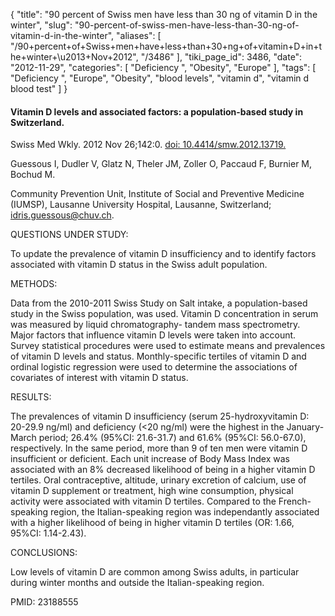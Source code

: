{
    "title": "90 percent of Swiss men have less than 30 ng of vitamin D in the winter",
    "slug": "90-percent-of-swiss-men-have-less-than-30-ng-of-vitamin-d-in-the-winter",
    "aliases": [
        "/90+percent+of+Swiss+men+have+less+than+30+ng+of+vitamin+D+in+the+winter+\u2013+Nov+2012",
        "/3486"
    ],
    "tiki_page_id": 3486,
    "date": "2012-11-29",
    "categories": [
        "Deficiency ",
        "Obesity",
        "Europe"
    ],
    "tags": [
        "Deficiency ",
        "Europe",
        "Obesity",
        "blood levels",
        "vitamin d",
        "vitamin d blood test"
    ]
}


#### Vitamin D levels and associated factors: a population-based study in Switzerland.

Swiss Med Wkly. 2012 Nov 26;142:0. [doi: 10.4414/smw.2012.13719.](https://doi.org/10.4414/smw.2012.13719.)

Guessous I, Dudler V, Glatz N, Theler JM, Zoller O, Paccaud F, Burnier M, Bochud M.

Community Prevention Unit, Institute of Social and Preventive Medicine (IUMSP), Lausanne University Hospital, Lausanne, Switzerland; idris.guessous@chuv.ch.

QUESTIONS UNDER STUDY:

To update the prevalence of vitamin D insufficiency and to identify factors associated with vitamin D status in the Swiss adult population.

METHODS:

Data from the 2010-2011 Swiss Study on Salt intake, a population-based study in the Swiss population, was used. Vitamin D concentration in serum was measured by liquid chromatography- tandem mass spectrometry. Major factors that influence vitamin D levels were taken into account. Survey statistical procedures were used to estimate means and prevalences of vitamin D levels and status. Monthly-specific tertiles of vitamin D and ordinal logistic regression were used to determine the associations of covariates of interest with vitamin D status.

RESULTS:

The prevalences of vitamin D insufficiency (serum 25-hydroxyvitamin D: 20-29.9 ng/ml) and deficiency (<20 ng/ml) were the highest in the January-March period; 26.4% (95%CI: 21.6-31.7) and 61.6% (95%CI: 56.0-67.0), respectively. In the same period, more than 9 of ten men were vitamin D insufficient or deficient. Each unit increase of Body Mass Index was associated with an 8% decreased likelihood of being in a higher vitamin D tertiles. Oral contraceptive, altitude, urinary excretion of calcium, use of vitamin D supplement or treatment, high wine consumption, physical activity were associated with vitamin D tertiles. Compared to the French-speaking region, the Italian-speaking region was independantly associated with a higher likelihood of being in higher vitamin D tertiles (OR: 1.66, 95%CI: 1.14-2.43).

CONCLUSIONS:

Low levels of vitamin D are common among Swiss adults, in particular during winter months and outside the Italian-speaking region.

PMID: 23188555